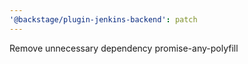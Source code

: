 ```yaml
---
'@backstage/plugin-jenkins-backend': patch
---
```


Remove unnecessary dependency promise-any-polyfill
